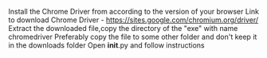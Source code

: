 Install the Chrome Driver from according to the version of your browser
Link to download Chrome Driver - https://sites.google.com/chromium.org/driver/
Extract the downloaded file,copy the directory of the "exe" with name chromedriver
Preferably copy the file to some other folder and don't keep it in the downloads folder
Open __init__.py and follow instructions
